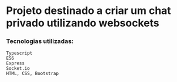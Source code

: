 # Projeto destinado a criar um chat privado utilizando websockets

### Tecnologias utilizadas:
    Typescript
    ES6
    Express
    Socket.io
    HTML, CSS, Bootstrap
  
